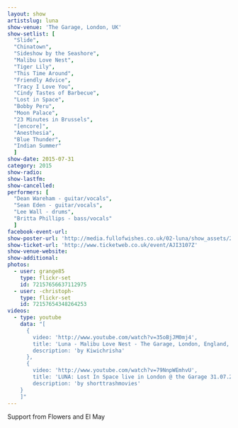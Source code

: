 ```yaml
---
layout: show
artistslug: luna
show-venue: 'The Garage, London, UK'
show-setlist: [
  "Slide",
  "Chinatown",
  "Sideshow by the Seashore",
  "Malibu Love Nest",
  "Tiger Lily",
  "This Time Around",
  "Friendly Advice",
  "Tracy I Love You",
  "Cindy Tastes of Barbecue",
  "Lost in Space",
  "Bobby Peru",
  "Moon Palace",
  "23 Minutes in Brussels",
  "[encore]",
  "Anesthesia",
  "Blue Thunder",
  "Indian Summer"
  ]
show-date: 2015-07-31
category: 2015
show-radio: 
show-lastfm: 
show-cancelled: 
performers: [
  "Dean Wareham - guitar/vocals",
  "Sean Eden - guitar/vocals",
  "Lee Wall - drums",
  "Britta Phillips - bass/vocals"
  ]
facebook-event-url: 
show-poster-url: 'http://media.fullofwishes.co.uk/02-luna/show_assets/2015-07-31/20150731-luna-london-new.jpg'
show-ticket-url: 'http://www.ticketweb.co.uk/event/AJI3107Z'
show-venue-website: 
show-additional: 
photos:
  - user: grange85
    type: flickr-set
    id: 72157656637112975
  - user: -christoph-
    type: flickr-set
    id: 72157654348264253
videos:
  - type: youtube
    data: "[
      { 
        video: 'http://www.youtube.com/watch?v=35oBjJM0mj4',
        title: 'Luna - Malibu Love Nest - The Garage, London, England, 31 July 2015',
        description: 'by Kiwichrisha'
      },
      {
        video: 'http://www.youtube.com/watch?v=79NnpWEmhvU',
        title: 'LUNA: Lost In Space live in London @ the Garage 31.07.2015',
        description: 'by shorttrashmovies'
    }
    ]"
---
```

Support from Flowers and El May